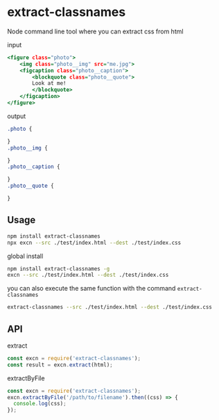# extract-classnames

Node command line tool where you can extract css from html

input 

```htm
<figure class="photo">
    <img class="photo__img" src="me.jpg">
    <figcaption class="photo__caption">
        <blockquote class="photo__quote">
        Look at me!
        </blockquote>
    </figcaption>
</figure>
```

output

```css
.photo {

}
.photo__img {

}
.photo__caption {

}
.photo__quote {

}
```

## Usage

```sh
npm install extract-classnames
npx excn --src ./test/index.html --dest ./test/index.css
```

global install

```sh
npm install extract-classnames -g
excn --src ./test/index.html --dest ./test/index.css
```

you can also execute the same function with the command `extract-classnames`

```sh
extract-classnames --src ./test/index.html --dest ./test/index.css
```

## API

extract
```js
const excn = require('extract-classnames');
const result = excn.extract(html);
```

extractByFile
```js
const excn = require('extract-classnames');
excn.extractByFile('/path/to/filename').then((css) => {
  console.log(css);
});
```